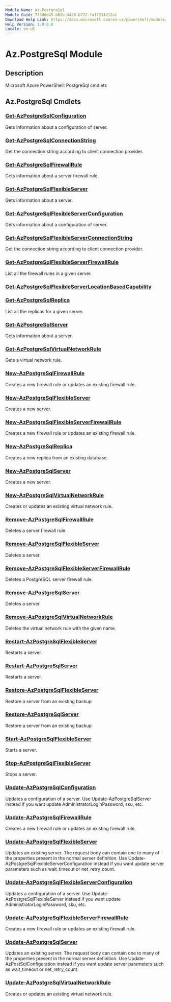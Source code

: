 ```yaml
---
Module Name: Az.PostgreSql
Module Guid: 7f3ddd45-b61b-4428-b772-fa17334d12a1
Download Help Link: https://docs.microsoft.com/en-us/powershell/module/az.postgresql
Help Version: 1.0.0.0
Locale: en-US
---
```


# Az.PostgreSql Module
## Description
Microsoft Azure PowerShell: PostgreSql cmdlets

## Az.PostgreSql Cmdlets
### [Get-AzPostgreSqlConfiguration](Get-AzPostgreSqlConfiguration.md)
Gets information about a configuration of server.

### [Get-AzPostgreSqlConnectionString](Get-AzPostgreSqlConnectionString.md)
Get the connection string according to client connection provider.

### [Get-AzPostgreSqlFirewallRule](Get-AzPostgreSqlFirewallRule.md)
Gets information about a server firewall rule.

### [Get-AzPostgreSqlFlexibleServer](Get-AzPostgreSqlFlexibleServer.md)
Gets information about a server.

### [Get-AzPostgreSqlFlexibleServerConfiguration](Get-AzPostgreSqlFlexibleServerConfiguration.md)
Gets information about a configuration of server.

### [Get-AzPostgreSqlFlexibleServerConnectionString](Get-AzPostgreSqlFlexibleServerConnectionString.md)
Get the connection string according to client connection provider.

### [Get-AzPostgreSqlFlexibleServerFirewallRule](Get-AzPostgreSqlFlexibleServerFirewallRule.md)
List all the firewall rules in a given server.

### [Get-AzPostgreSqlFlexibleServerLocationBasedCapability](Get-AzPostgreSqlFlexibleServerLocationBasedCapability.md)


### [Get-AzPostgreSqlReplica](Get-AzPostgreSqlReplica.md)
List all the replicas for a given server.

### [Get-AzPostgreSqlServer](Get-AzPostgreSqlServer.md)
Gets information about a server.

### [Get-AzPostgreSqlVirtualNetworkRule](Get-AzPostgreSqlVirtualNetworkRule.md)
Gets a virtual network rule.

### [New-AzPostgreSqlFirewallRule](New-AzPostgreSqlFirewallRule.md)
Creates a new firewall rule or updates an existing firewall rule.

### [New-AzPostgreSqlFlexibleServer](New-AzPostgreSqlFlexibleServer.md)
Creates a new server.

### [New-AzPostgreSqlFlexibleServerFirewallRule](New-AzPostgreSqlFlexibleServerFirewallRule.md)
Creates a new firewall rule or updates an existing firewall rule.

### [New-AzPostgreSqlReplica](New-AzPostgreSqlReplica.md)
Creates a new replica from an existing database.

### [New-AzPostgreSqlServer](New-AzPostgreSqlServer.md)
Creates a new server.

### [New-AzPostgreSqlVirtualNetworkRule](New-AzPostgreSqlVirtualNetworkRule.md)
Creates or updates an existing virtual network rule.

### [Remove-AzPostgreSqlFirewallRule](Remove-AzPostgreSqlFirewallRule.md)
Deletes a server firewall rule.

### [Remove-AzPostgreSqlFlexibleServer](Remove-AzPostgreSqlFlexibleServer.md)
Deletes a server.

### [Remove-AzPostgreSqlFlexibleServerFirewallRule](Remove-AzPostgreSqlFlexibleServerFirewallRule.md)
Deletes a PostgreSQL server firewall rule.

### [Remove-AzPostgreSqlServer](Remove-AzPostgreSqlServer.md)
Deletes a server.

### [Remove-AzPostgreSqlVirtualNetworkRule](Remove-AzPostgreSqlVirtualNetworkRule.md)
Deletes the virtual network rule with the given name.

### [Restart-AzPostgreSqlFlexibleServer](Restart-AzPostgreSqlFlexibleServer.md)
Restarts a server.

### [Restart-AzPostgreSqlServer](Restart-AzPostgreSqlServer.md)
Restarts a server.

### [Restore-AzPostgreSqlFlexibleServer](Restore-AzPostgreSqlFlexibleServer.md)
Restore a server from an existing backup

### [Restore-AzPostgreSqlServer](Restore-AzPostgreSqlServer.md)
Restore a server from an existing backup

### [Start-AzPostgreSqlFlexibleServer](Start-AzPostgreSqlFlexibleServer.md)
Starts a server.

### [Stop-AzPostgreSqlFlexibleServer](Stop-AzPostgreSqlFlexibleServer.md)
Stops a server.

### [Update-AzPostgreSqlConfiguration](Update-AzPostgreSqlConfiguration.md)
Updates a configuration of a server.
Use Update-AzPostgreSqlServer instead if you want update AdministratorLoginPassword, sku, etc.

### [Update-AzPostgreSqlFirewallRule](Update-AzPostgreSqlFirewallRule.md)
Creates a new firewall rule or updates an existing firewall rule.

### [Update-AzPostgreSqlFlexibleServer](Update-AzPostgreSqlFlexibleServer.md)
Updates an existing server.
The request body can contain one to many of the properties present in the normal server definition.
Use Update-AzPostgreSqlFlexibleServerConfiguration instead if you want update server parameters such as wait_timeout or net_retry_count.

### [Update-AzPostgreSqlFlexibleServerConfiguration](Update-AzPostgreSqlFlexibleServerConfiguration.md)
Updates a configuration of a server.
Use Update-AzPostgreSqlFlexibleServer instead if you want update AdministratorLoginPassword, sku, etc.

### [Update-AzPostgreSqlFlexibleServerFirewallRule](Update-AzPostgreSqlFlexibleServerFirewallRule.md)
Creates a new firewall rule or updates an existing firewall rule.

### [Update-AzPostgreSqlServer](Update-AzPostgreSqlServer.md)
Updates an existing server.
The request body can contain one to many of the properties present in the normal server definition.
Use Update-AzPostSqlConfiguration instead if you want update server parameters such as wait_timeout or net_retry_count.

### [Update-AzPostgreSqlVirtualNetworkRule](Update-AzPostgreSqlVirtualNetworkRule.md)
Creates or updates an existing virtual network rule.

